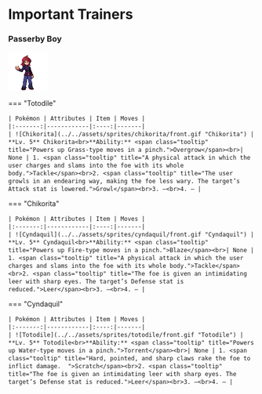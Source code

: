 # Important Trainers

### Passerby Boy

![Passerby Boy](../../assets/trainers/passerby_boy.png "Passerby Boy")

=== "Totodile"

	| Pokémon | Attributes | Item | Moves |
	|:-------:|------------|:----:|-------|
	| ![Chikorita](../../assets/sprites/chikorita/front.gif "Chikorita") | **Lv. 5** Chikorita<br>**Ability:** <span class="tooltip" title="Powers up Grass-type moves in a pinch.">Overgrow</span><br>| None | 1. <span class="tooltip" title="A physical attack in which the user charges and slams into the foe with its whole body.">Tackle</span><br>2. <span class="tooltip" title="The user growls in an endearing way, making the foe less wary. The target’s Attack stat is lowered.">Growl</span><br>3. —<br>4. — |
	
=== "Chikorita"

	| Pokémon | Attributes | Item | Moves |
	|:-------:|------------|:----:|-------|
	| ![Cyndaquil](../../assets/sprites/cyndaquil/front.gif "Cyndaquil") | **Lv. 5** Cyndaquil<br>**Ability:** <span class="tooltip" title="Powers up Fire-type moves in a pinch.">Blaze</span><br>| None | 1. <span class="tooltip" title="A physical attack in which the user charges and slams into the foe with its whole body.">Tackle</span><br>2. <span class="tooltip" title="The foe is given an intimidating leer with sharp eyes. The target’s Defense stat is reduced.">Leer</span><br>3. —<br>4. — |
	
=== "Cyndaquil"

	| Pokémon | Attributes | Item | Moves |
	|:-------:|------------|:----:|-------|
	| ![Totodile](../../assets/sprites/totodile/front.gif "Totodile") | **Lv. 5** Totodile<br>**Ability:** <span class="tooltip" title="Powers up Water-type moves in a pinch.">Torrent</span><br>| None | 1. <span class="tooltip" title="Hard, pointed, and sharp claws rake the foe to inflict damage.  ">Scratch</span><br>2. <span class="tooltip" title="The foe is given an intimidating leer with sharp eyes. The target’s Defense stat is reduced.">Leer</span><br>3. —<br>4. — |
	

